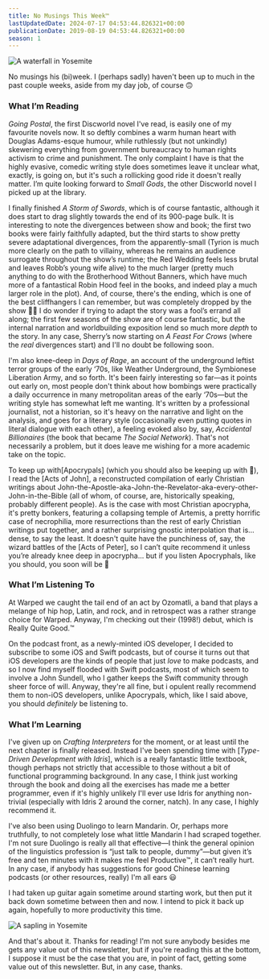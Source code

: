 ```yaml
---
title: No Musings This Week™️
lastUpdatedDate: 2024-07-17 04:53:44.826321+00:00
publicationDate: 2019-08-19 04:53:44.826321+00:00
season: 1
---
```


![A waterfall in Yosemite](../../assets/newsletters/yosemite1.jpg)

No musings his (bi)week. I (perhaps sadly) haven't been up to much in the past couple weeks, aside from my day job, of course 🙃

### What I’m Reading

*Going Postal*, the first Discworld novel I've read, is easily one of my favourite novels now. It so deftly combines a warm human heart with Douglas Adams-esque humour, while ruthlessly (but not unkindly) skewering everything from government bureaucracy to human rights activism to crime and punishment. The only complaint I have is that the highly evasive, comedic writing style does sometimes leave it unclear what, exactly, is going on, but it's such a rollicking good ride it doesn't really matter. I’m quite looking forward to *Small Gods*, the other Discworld novel I picked up at the library.

I finally finished *A Storm of Swords*, which is of course fantastic, although it does start to drag slightly towards the end of its 900-page bulk. It is interesting to note the divergences between show and book; the first two books were fairly faithfully adapted, but the third starts to show pretty severe adaptational divergences, from the apparently-small (Tyrion is much more clearly on the path to villainy, whereas he remains an audience surrogate throughout the show’s runtime; the Red Wedding feels less brutal and leaves Robb’s young wife alive) to the much larger (pretty much anything to do with the Brotherhood Without Banners, which have much more of a fantastical Robin Hood feel in the books, and indeed play a much larger role in the plot). And, of course, there's the ending, which is one of the best cliffhangers I can remember, but was completely dropped by the show 🤷‍♀️ I do wonder if trying to adapt the story was a fool’s errand all along; the first few seasons of the show are of course fantastic, but the internal narration and worldbuilding exposition lend so much more *depth* to the story. In any case, Sherry’s now starting on *A Feast For Crows* (where the *real* divergences start) and I'll no doubt be following soon.

I'm also knee-deep in *Days of Rage*, an account of the underground leftist terror groups of the early ‘70s, like Weather Underground, the Symbionese Liberation Army, and so forth. It's been fairly interesting so far—as it points out early on, most people don't think about how bombings were practically a daily occurrence in many metropolitan areas of the early ‘70s—but the writing style has somewhat left me wanting. It's written by a professional journalist, not a historian, so it's heavy on the narrative and light on the analysis, and goes for a literary style (occasionally even putting quotes in literal dialogue with each other), a feeling evoked also by, say, *Accidental Billionaires* (the book that became *The Social Network*). That's not necessarily a problem, but it does leave me wishing for a more academic take on the topic.

To keep up with[Apocrypals] (which you should also be keeping up with 🙂), I read the [Acts of John], a reconstructed compilation of early Christian writings about John-the-Apostle-aka-John-the-Revelator-aka-every-other-John-in-the-Bible (all of whom, of course, are, historically speaking, probably different people). As is the case with most Christian apocrypha, it's pretty bonkers, featuring a collapsing temple of Artemis, a pretty horrific case of necrophilia, more resurrections than the rest of early Christian writings put together, and a rather surprising gnostic interpolation that is... dense, to say the least. It doesn't quite have the punchiness of, say, the wizard battles of the [Acts of Peter], so I can’t quite recommend it unless you’re already knee deep in apocrypha... but if you listen Apocryphals, like you should, you soon will be 🙂

### What I’m Listening To

At Warped we caught the tail end of an act by Ozomatli, a band that plays a melange of hip hop, Latin, and rock, and in retrospect was a rather strange choice for Warped. Anyway, I'm checking out their (1998!) debut, which is Really Quite Good.™️

On the podcast front, as a newly-minted iOS developer, I decided to subscribe to some iOS and Swift podcasts, but of course it turns out that iOS developers are the kinds of people that just *love* to make podcasts, and so I now find myself flooded with Swift podcasts, most of which seem to involve a John Sundell, who I gather keeps the Swift community through sheer force of will. Anyway, they're all fine, but i opulent really recommend them to non-iOS developers, unlike Apocrypals, which, like I said above, you should *definitely* be listening to.

### What I’m Learning

I've given up on *Crafting Interpreters* for the moment, or at least until the next chapter is finally released. Instead I've been spending time with [*Type-Driven Development with Idris*], which is a really fantastic little textbook, though perhaps not strictly that accessible to those without a bit of functional programming background. In any case, I think just working through the book and doing all the exercises has made me a better programmer, even if it's highly unlikely I'll ever use Idris for anything non-trivial (especially with Idris 2 around the corner, natch). In any case, I highly recommend it.

I've also been using Duolingo to learn Mandarin. Or, perhaps more truthfully, to not completely lose what little Mandarin I had scraped together. I'm not sure Duolingo is really all that effective—I think the general opinion of the linguistics profession is “just talk to people, dummy”—but given it’s free and ten minutes with it makes me feel Productive™️, it can’t really hurt. In any case, if anybody has suggestions for good Chinese learning podcasts (or other resources, really) I'm all ears 😃

I had taken up guitar again sometime around starting work, but then put it back down sometime between then and now. I intend to pick it back up again, hopefully to more productivity this time.

![A sapling in Yosemite](../../assets/newsletters/yosemite2.jpg)

And that's about it. Thanks for reading! I'm not sure anybody besides me gets any value out of this newsletter, but if you're reading this at the bottom, I suppose it must be the case that you are, in point of fact, getting some value out of this newsletter. But, in any case, thanks.